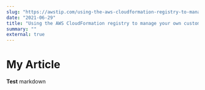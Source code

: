 ```yaml
---
slug: "https://awstip.com/using-the-aws-cloudformation-registry-to-manage-your-own-custom-cloudformation-resource-types-part-b3c8f78d1189"
date: "2021-06-29"
title: "Using the AWS CloudFormation registry to manage your own custom CloudFormation Resource Types: Part 1"
summary: ""
external: true
---
```


# My Article

**Test** markdown